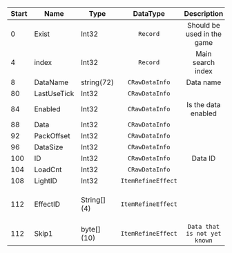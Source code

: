 |Start|Name|Type|DataType|Description|Example|
|---|---|---|:---:|:---:|---|
|0|Exist|Int32|`Record`|Should be used in the game|1|
|4|index|Int32|`Record`|Main search index|88|
|8|DataName|string(72)|`CRawDataInfo`|Data name|`Axe Parry Bonus`|
|80|LastUseTick|Int32|`CRawDataInfo`||0|
|84|Enabled|Int32|`CRawDataInfo`|Is the data enabled|1|
|88|Data|Int32|`CRawDataInfo`||0|
|92|PackOffset|Int32|`CRawDataInfo`||0|
|96|DataSize|Int32|`CRawDataInfo`||0|
|100|ID|Int32|`CRawDataInfo`|Data ID|88|
|104|LoadCnt|Int32|`CRawDataInfo`||0|
|108|LightID|Int32|`ItemRefineEffect`||1|
|112|EffectID|String[] (4)|`ItemRefineEffect`||`87018A0100000000`, `87018A0100000000`, `87018A0100000000`, `0000000000000000`|
|112|Skip1|byte[] (10)|`ItemRefineEffect`|`Data that is not yet known`|`04000000020000000200`|
